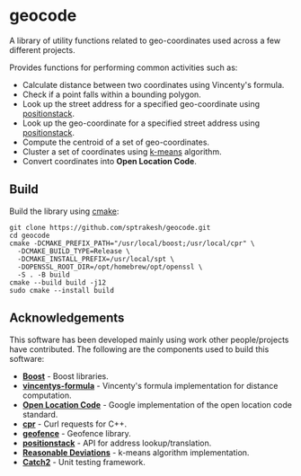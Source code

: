 # geocode
A library of utility functions related to geo-coordinates used across a few different projects.

Provides functions for performing common activities such as:
* Calculate distance between two coordinates using Vincenty's formula.
* Check if a point falls within a bounding polygon.
* Look up the street address for a specified geo-coordinate using [positionstack](https://positionstack.com/).
* Look up the geo-coordinate for a specified street address using [positionstack](https://positionstack.com/).
* Compute the centroid of a set of geo-coordinates.
* Cluster a set of coordinates using [k-means](https://en.wikipedia.org/wiki/K-means_clustering) algorithm.
* Convert coordinates into **Open Location Code**.

## Build
Build the library using [cmake](https://cmake.org):

```shell
git clone https://github.com/sptrakesh/geocode.git
cd geocode
cmake -DCMAKE_PREFIX_PATH="/usr/local/boost;/usr/local/cpr" \
  -DCMAKE_BUILD_TYPE=Release \
  -DCMAKE_INSTALL_PREFIX=/usr/local/spt \
  -DOPENSSL_ROOT_DIR=/opt/homebrew/opt/openssl \
  -S . -B build
cmake --build build -j12
sudo cmake --install build
```

## Acknowledgements
This software has been developed mainly using work other people/projects have contributed.
The following are the components used to build this software:

* **[Boost](https://boost.org)** - Boost libraries.
* **[vincentys-formula](https://github.com/dariusarnold/vincentys-formula)** - Vincenty's formula implementation for distance computation.
* **[Open Location Code](https://github.com/google/open-location-code)** - Google implementation of the open location code standard.
* **[cpr](https://github.com/libcpr/cpr)** - Curl requests for C++.
* **[geofence](https://github.com/chrberger/geofence)** - Geofence library.
* **[positionstack](https://positionstack.com/)** - API for address lookup/translation.
* **[Reasonable Deviations](https://reasonabledeviations.com/2019/10/02/k-means-in-cpp/)** - k-means algorithm implementation.
* **[Catch2](https://github.com/catchorg/Catch2)** - Unit testing framework.